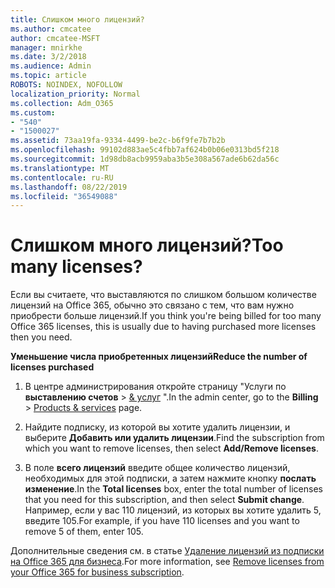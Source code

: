 ```yaml
---
title: Слишком много лицензий?
ms.author: cmcatee
author: cmcatee-MSFT
manager: mnirkhe
ms.date: 3/2/2018
ms.audience: Admin
ms.topic: article
ROBOTS: NOINDEX, NOFOLLOW
localization_priority: Normal
ms.collection: Adm_O365
ms.custom:
- "540"
- "1500027"
ms.assetid: 73aa19fa-9334-4499-be2c-b6f9fe7b7b2b
ms.openlocfilehash: 99102d883ae5c4fbb7af624b0b06e0313bd5f218
ms.sourcegitcommit: 1d98db8acb9959aba3b5e308a567ade6b62da56c
ms.translationtype: MT
ms.contentlocale: ru-RU
ms.lasthandoff: 08/22/2019
ms.locfileid: "36549088"
---
```

# <a name="too-many-licenses"></a><span data-ttu-id="2c8f7-102">Слишком много лицензий?</span><span class="sxs-lookup"><span data-stu-id="2c8f7-102">Too many licenses?</span></span>

<span data-ttu-id="2c8f7-103">Если вы считаете, что выставляются по слишком большом количестве лицензий на Office 365, обычно это связано с тем, что вам нужно приобрести больше лицензий.</span><span class="sxs-lookup"><span data-stu-id="2c8f7-103">If you think you're being billed for too many Office 365 licenses, this is usually due to having purchased more licenses then you need.</span></span>
  
<span data-ttu-id="2c8f7-104">**Уменьшение числа приобретенных лицензий**</span><span class="sxs-lookup"><span data-stu-id="2c8f7-104">**Reduce the number of licenses purchased**</span></span>
  
1. <span data-ttu-id="2c8f7-105">В центре администрирования откройте страницу "Услуги по **выставлению счетов** \> [& услуг](https://go.microsoft.com/fwlink/p/?linkid=842054) ".</span><span class="sxs-lookup"><span data-stu-id="2c8f7-105">In the admin center, go to the **Billing** \> [Products & services](https://go.microsoft.com/fwlink/p/?linkid=842054) page.</span></span>

2. <span data-ttu-id="2c8f7-106">Найдите подписку, из которой вы хотите удалить лицензии, и выберите **Добавить или удалить лицензии**.</span><span class="sxs-lookup"><span data-stu-id="2c8f7-106">Find the subscription from which you want to remove licenses, then select **Add/Remove licenses**.</span></span>

3. <span data-ttu-id="2c8f7-107">В поле **всего лицензий** введите общее количество лицензий, необходимых для этой подписки, а затем нажмите кнопку **послать изменение**.</span><span class="sxs-lookup"><span data-stu-id="2c8f7-107">In the **Total licenses** box, enter the total number of licenses that you need for this subscription, and then select **Submit change**.</span></span> <span data-ttu-id="2c8f7-108">Например, если у вас 110 лицензий, из которых вы хотите удалить 5, введите 105.</span><span class="sxs-lookup"><span data-stu-id="2c8f7-108">For example, if you have 110 licenses and you want to remove 5 of them, enter 105.</span></span>

<span data-ttu-id="2c8f7-109">Дополнительные сведения см. в статье [Удаление лицензий из подписки на Office 365 для бизнеса](https://docs.microsoft.com/office365/admin/subscriptions-and-billing/remove-licenses-from-subscription).</span><span class="sxs-lookup"><span data-stu-id="2c8f7-109">For more information, see [Remove licenses from your Office 365 for business subscription](https://docs.microsoft.com/office365/admin/subscriptions-and-billing/remove-licenses-from-subscription).</span></span>